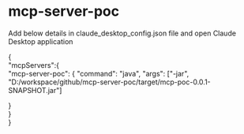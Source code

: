 # mcp-server-poc

Add below details in claude_desktop_config.json file and open Claude Desktop application

{ <br>
    "mcpServers":{    
        "mcp-server-poc": {
        "command": "java",
        "args": ["-jar", "D:/workspace/github/mcp-server-poc/target/mcp-poc-0.0.1-SNAPSHOT.jar"] 

  } <br>
    }<br>
}